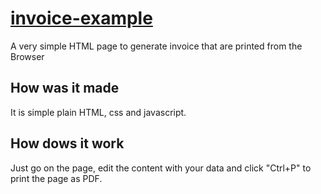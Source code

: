 # [invoice-example](https://euber.dev/invoice-example/)
A very simple HTML page to generate invoice that are printed from the Browser

## How was it made

It is simple plain HTML, css and javascript.

## How dows it work

Just go on the page, edit the content with your data and click "Ctrl+P" to print the page as PDF.
